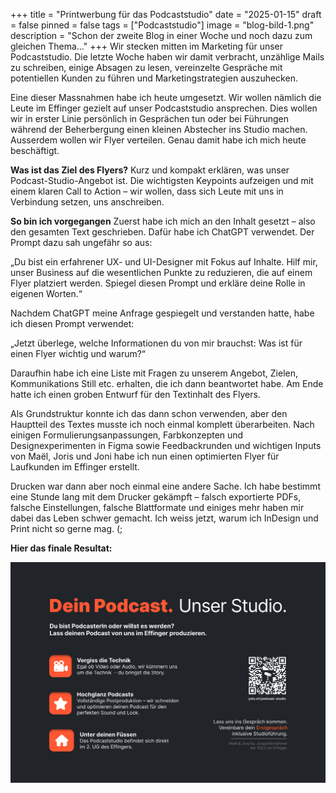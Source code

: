 +++
title = "Printwerbung für das Podcaststudio"
date = "2025-01-15"
draft = false
pinned = false
tags = ["Podcaststudio"]
image = "blog-bild-1.png"
description = "Schon der zweite Blog in einer Woche und noch dazu zum gleichen Thema..."
+++
Wir stecken mitten im Marketing für unser Podcaststudio. Die letzte Woche haben wir damit verbracht, unzählige Mails zu schreiben, einige Absagen zu lesen, vereinzelte Gespräche mit potentiellen Kunden zu führen und Marketingstrategien auszuhecken.

Eine dieser Massnahmen habe ich heute umgesetzt. Wir wollen nämlich die Leute im Effinger gezielt auf unser Podcaststudio ansprechen. Dies wollen wir in erster Linie persönlich in Gesprächen tun oder bei Führungen während der Beherbergung einen kleinen Abstecher ins Studio machen. Ausserdem wollen wir Flyer verteilen. Genau damit habe ich mich heute beschäftigt.

**Was ist das Ziel des Flyers?**
Kurz und kompakt erklären, was unser Podcast-Studio-Angebot ist. Die wichtigsten Keypoints aufzeigen und mit einem klaren Call to Action – wir wollen, dass sich Leute mit uns in Verbindung setzen, uns anschreiben.

**So bin ich vorgegangen**
Zuerst habe ich mich an den Inhalt gesetzt – also den gesamten Text geschrieben. Dafür habe ich ChatGPT verwendet. Der Prompt dazu sah ungefähr so aus:

„Du bist ein erfahrener UX- und UI-Designer mit Fokus auf Inhalte. Hilf mir, unser Business auf die wesentlichen Punkte zu reduzieren, die auf einem Flyer platziert werden. Spiegel diesen Prompt und erkläre deine Rolle in eigenen Worten.“

Nachdem ChatGPT meine Anfrage gespiegelt und verstanden hatte, habe ich diesen Prompt verwendet:

„Jetzt überlege, welche Informationen du von mir brauchst: Was ist für einen Flyer wichtig und warum?“

Daraufhin habe ich eine Liste mit Fragen zu unserem Angebot, Zielen, Kommunikations Still etc. erhalten, die ich dann beantwortet habe. Am Ende hatte ich einen groben Entwurf für den Textinhalt des Flyers.

Als Grundstruktur konnte ich das dann schon verwenden, aber den Hauptteil des Textes musste ich noch einmal komplett überarbeiten. Nach einigen Formulierungsanpassungen, Farbkonzepten und Designexperimenten in Figma sowie Feedbackrunden und wichtigen Inputs von Maël, Joris und Joni habe ich nun einen optimierten Flyer für Laufkunden im Effinger erstellt. 

Drucken war dann aber noch einmal eine andere Sache. Ich habe bestimmt eine Stunde lang mit dem Drucker gekämpft – falsch exportierte PDFs, falsche Einstellungen, falsche Blattformate und einiges mehr haben mir dabei das Leben schwer gemacht. Ich weiss jetzt, warum ich InDesign und Print nicht so gerne mag. (;

**Hier das finale Resultat:**

![](blog-bild-1.png)